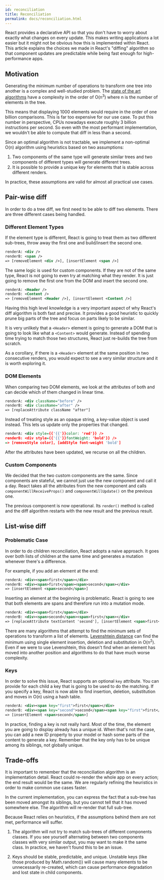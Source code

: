 ```yaml
---
id: reconciliation
title: Reconciliation
permalink: docs/reconciliation.html
---
```


React provides a declarative API so that you don't have to worry about exactly what changes on every update. This makes writing applications a lot easier but it might not be obvious how this is implemented within React. This article explains the choices we made in React's "diffing" algorithm so that component updates are predictable while being fast enough for high-performance apps.

## Motivation

Generating the minimum number of operations to transform one tree into another is a complex and well-studied problem. The [state of the art algorithms](http://grfia.dlsi.ua.es/ml/algorithms/references/editsurvey_bille.pdf) have a complexity in the order of O(n<sup>3</sup>) where n is the number of elements in the tree.

This means that displaying 1000 elements would require in the order of one billion comparisons. This is far too expensive for our use case. To put this number in perspective, CPUs nowadays execute roughly 3 billion instructions per second. So even with the most performant implementation, we wouldn't be able to compute that diff in less than a second.

Since an optimal algorithm is not tractable, we implement a non-optimal O(n) algorithm using heuristics based on two assumptions:

1. Two components of the same type will generate similar trees and two components of different types will generate different trees.
2. It is possible to provide a unique key for elements that is stable across different renders.

In practice, these assumptions are valid for almost all practical use cases.

## Pair-wise diff

In order to do a tree diff, we first need to be able to diff two elements. There are three different cases being handled.

### Different Element Types

If the element type is different, React is going to treat them as two different sub-trees, throw away the first one and build/insert the second one.

```xml
renderA: <div />
renderB: <span />
=> [removeElement <div />], [insertElement <span />]
```

The same logic is used for custom components. If they are not of the same type, React is not going to even try at matching what they render. It is just going to remove the first one from the DOM and insert the second one.

```xml
renderA: <Header />
renderB: <Content />
=> [removeElement <Header />], [insertElement <Content />]
```

Having this high level knowledge is a very important aspect of why React's diff algorithm is both fast and precise. It provides a good heuristic to quickly prune big parts of the tree and focus on parts likely to be similar.

It is very unlikely that a `<Header>` element is going to generate a DOM that is going to look like what a `<Content>` would generate. Instead of spending time trying to match those two structures, React just re-builds the tree from scratch.

As a corollary, if there is a `<Header>` element at the same position in two consecutive renders, you would expect to see a very similar structure and it is worth exploring it.

### DOM Elements

When comparing two DOM elements, we look at the attributes of both and can decide which of them changed in linear time.

```xml
renderA: <div className="before" />
renderB: <div className="after" />
=> [replaceAttribute className "after"]
```

Instead of treating style as an opaque string, a key-value object is used instead. This lets us update only the properties that changed.

```xml
renderA: <div style={{'{{'}}color: 'red'}} />
renderB: <div style={{'{{'}}fontWeight: 'bold'}} />
=> [removeStyle color], [addStyle font-weight 'bold']
```

After the attributes have been updated, we recurse on all the children.

### Custom Components

We decided that the two custom components are the same. Since components are stateful, we cannot just use the new component and call it a day. React takes all the attributes from the new component and calls `componentWillReceiveProps()` and `componentWillUpdate()` on the previous one.

The previous component is now operational. Its `render()` method is called and the diff algorithm restarts with the new result and the previous result.

## List-wise diff

### Problematic Case

In order to do children reconciliation, React adopts a naive approach. It goes over both lists of children at the same time and generates a mutation whenever there's a difference.

For example, if you add an element at the end:

```xml
renderA: <div><span>first</span></div>
renderB: <div><span>first</span><span>second</span></div>
=> [insertElement <span>second</span>]
```

Inserting an element at the beginning is problematic. React is going to see that both elements are spans and therefore run into a mutation mode.

```xml
renderA: <div><span>first</span></div>
renderB: <div><span>second</span><span>first</span></div>
=> [replaceAttribute textContent 'second'], [insertElement <span>first</span>]
```

There are many algorithms that attempt to find the minimum sets of operations to transform a list of elements. [Levenshtein distance](https://en.wikipedia.org/wiki/Levenshtein_distance) can find the minimum using single element insertion, deletion and substitution in O(n<sup>2</sup>). Even if we were to use Levenshtein, this doesn't find when an element has moved into another position and algorithms to do that have much worse complexity.

### Keys

In order to solve this issue, React supports an optional `key` attribute. You can provide for each child a key that is going to be used to do the matching. If you specify a key, React is now able to find insertion, deletion, substitution and moves in O(n) using a hash table.

```xml
renderA: <div><span key="first">first</span></div>
renderB: <div><span key="second">second</span><span key="first">first</span></div>
=> [insertElement <span>second</span>]
```

In practice, finding a key is not really hard. Most of the time, the element you are going to display already has a unique id. When that's not the case, you can add a new ID property to your model or hash some parts of the content to generate a key. Remember that the key only has to be unique among its siblings, not globally unique.

## Trade-offs

It is important to remember that the reconciliation algorithm is an implementation detail. React could re-render the whole app on every action; the end result would be the same. We are regularly refining the heuristics in order to make common use cases faster.

In the current implementation, you can express the fact that a sub-tree has been moved amongst its siblings, but you cannot tell that it has moved somewhere else. The algorithm will re-render that full sub-tree.

Because React relies on heuristics, if the assumptions behind them are not met, performance will suffer.

1. The algorithm will not try to match sub-trees of different components classes. If you see yourself alternating between two components classes with very similar output, you may want to make it the same class. In practice, we haven't found this to be an issue.

2. Keys should be stable, predictable, and unique. Unstable keys (like those produced by Math.random()) will cause many elements to be unnecessarily re-created, which can cause performance degradation and lost state in child components.

